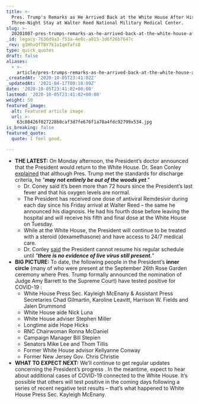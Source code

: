 ```yaml
---
title: >-
  Pres. Trump's Remarks as He Arrived Back at the White House After His
  Three-Night Stay at Walter Reed National Military Medical Center.
slug: >-
  20201007-pres-trumps-remarks-as-he-arrived-back-at-the-white-house-after-his-three-night-stay-at-walter-reed-national-military-medical-center
_id: legacy-7636d9a3-f53a-4e0c-a815-3d6f26b7647c
_rev: g1HhvQfTBY7k1oIqmTafs8
type: quick_quotes
draft: false
aliases:
  - >-
    article/pres-trumps-remarks-as-he-arrived-back-at-the-white-house-after-his-three-night-stay-at-walter-reed-national-military-medical-center/
_createdAt: '2020-10-05T23:41:02Z'
_updatedAt: '2021-04-17T09:18:09Z'
date: '2020-10-05T23:41:02+00:00'
lastmod: '2020-10-05T23:41:02+00:00'
weight: 50
featured_image:
  alt: Featured article image
  url: >-
    63c80426f027228b0caf3d7fe676f1a78a4fdc92799x534.jpg
is_breaking: false
featured_quote:
  quote: I feel good.

---
```

* **THE LATEST:** On Monday afternoon, the President’s doctor announced that the President would return to the White House. Dr. Sean Conley [explained](https://www.c-span.org/video/?476637-1/dr-sean-conley-confirms-president-trump-return-white-house) that although Pres. Trump met the standards for discharge criteria, he “**_may not entirely be out of the woods yet_**.”
  * Dr. Coney said it’s been more than 72 hours since the President’s last fever and that his oxygen levels are normal.
  * The President has received one dose of antiviral Remdesivir during each day since his Friday arrival at Walter Reed – the same he announced his diagnosis. He had his fourth dose before leaving the hospital and will receive his fifth and final dose at the White House on Tuesday.
  * While at the White House, the President will continue to be treated with a steroid (dexamethasone) and have access to 24/7 medical care.
  * Dr. Conley [said](https://www.c-span.org/video/?476637-1/dr-sean-conley-confirms-president-trump-return-white-house) the President cannot resume his regular schedule until “**_there is no evidence of live virus still present._**”
* **BIG PICTURE:** To date, the following people in the President’s **inner circle** (many of who were present at the September 26th Rose Garden ceremony where Pres. Trump formally announced the nomination of Judge Amy Barrett to the Supreme Court) have tested positive for COVID-19 :
  * White House Press Sec. Kayleigh McEnany & Assistant Press Secretaries Chad Gilmartin, Karoline Leavitt, Harrison W. Fields and Jalen Drummond
  * White House aide Nick Luna
  * White House adviser Stephen Miller
  * Longtime aide Hope Hicks
  * RNC Chairwoman Ronna McDaniel
  * Campaign Manager Bill Stepien
  * Senators Mike Lee and Thom Tillis
  * Former White House advisor Kellyanne Conway
  * Former New Jersey Gov. Chris Christie
* **WHAT TO EXPECT NEXT:** We’ll continue to get regular updates concerning the President’s progress . In the meantime, expect to hear about additional cases of COVID-19 connected to the White House. It’s possible that others will test positive in the coming days following a series of recent negative test results – that’s what happened to White House Press Sec. Kayleigh McEnany.